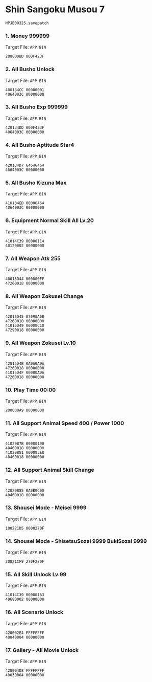 #  Shin Sangoku Musou 7 

`NPJB00325.savepatch`

### 1. Money 999999

Target File: `APP.BIN`

```
200000BD 000F423F
```

### 2. All Busho Unlock

Target File: `APP.BIN`

```
400134CC 00000001
4064003C 00000000
```

### 3. All Busho Exp 999999

Target File: `APP.BIN`

```
420134DD 000F423F
4064003C 00000000
```

### 4. All Busho Aptitude Star4

Target File: `APP.BIN`

```
420134D7 64646464
4064003C 00000000
```

### 5. All Busho Kizuna Max

Target File: `APP.BIN`

```
410134ED 00006464
4064003C 00000000
```

### 6. Equipment Normal Skill All Lv.20

Target File: `APP.BIN`

```
41014C39 00000114
40120002 00000000
```

### 7. All Weapon Atk 255

Target File: `APP.BIN`

```
40015D44 000000FF
47260018 00000000
```

### 8. All Weapon Zokusei Change

Target File: `APP.BIN`

```
42015D45 07090A0B
47260018 00000000
41015D49 00000C10
47290018 00000000
```

### 9. All Weapon Zokusei Lv.10

Target File: `APP.BIN`

```
42015D4B 0A0A0A0A
47260018 00000000
41015D4F 00000A0A
47260018 00000000
```

### 10. Play Time 00:00

Target File: `APP.BIN`

```
200000A9 00000000
```

### 11. All Support Animal Speed 400 / Power 1000

Target File: `APP.BIN`

```
41020B7B 00000190
40460018 00000000
41020B81 000003E8
40460018 00000000
```

### 12. All Support Animal Skill Change

Target File: `APP.BIN`

```
42020B85 0A0B0C0D
40460018 00000000
```

### 13. Shousei Mode - Meisei 9999

Target File: `APP.BIN`

```
100221D5 0000270F
```

### 14. Shousei Mode - ShisetsuSozai 9999 BukiSozai 9999

Target File: `APP.BIN`

```
20021CF9 270F270F
```

### 15. All Skill Unlock Lv.99

Target File: `APP.BIN`

```
41014C39 00000163
40680002 00000000
```

### 16. All Scenario Unlock

Target File: `APP.BIN`

```
420002E4 FFFFFFFF
40040004 00000000
```

### 17. Gallery - All Movie Unlock

Target File: `APP.BIN`

```
420004D8 FFFFFFFF
40030004 00000000
```

